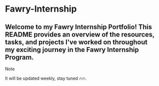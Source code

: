 # Fawry-Internship
## Welcome to my Fawry Internship Portfolio! This README provides an overview of the resources, tasks, and projects I've worked on throughout my exciting journey in the Fawry Internship Program.
> [!NOTE]
> It will be updated weekly, stay tuned 🔥🔥.